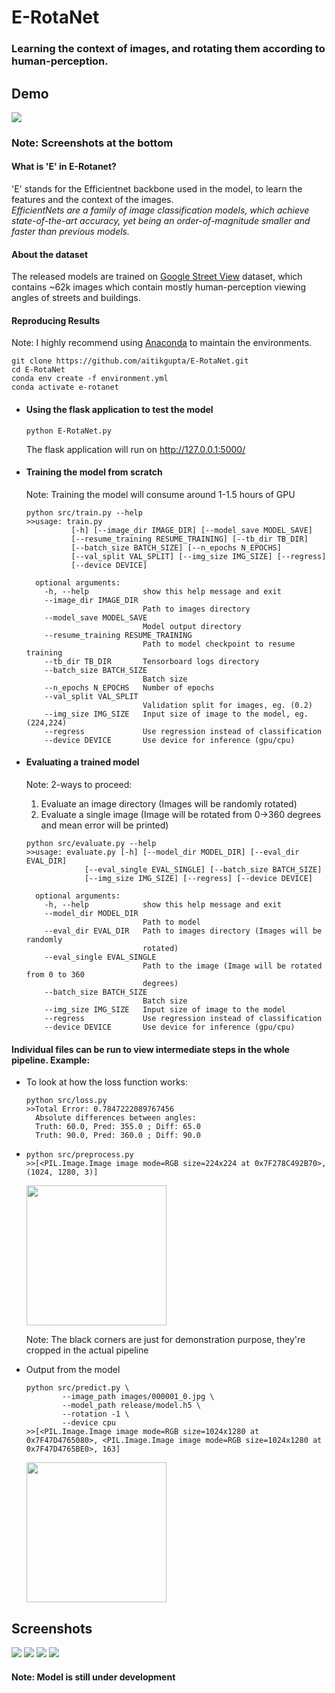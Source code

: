 # E-RotaNet
### Learning the context of images, and rotating them according to human-perception.

## Demo
<img src="https://raw.githubusercontent.com/aitikgupta/E-RotaNet/master/screenshots/demo.gif">

### Note: Screenshots at the bottom
#### What is 'E' in E-Rotanet?
'E' stands for the Efficientnet backbone used in the model, to learn the features and the context of the images.<br>
*EfficientNets are a family of image classification models, which achieve state-of-the-art accuracy, yet being an order-of-magnitude smaller and faster than previous models.*

#### About the dataset
The released models are trained on [Google Street View](https://www.crcv.ucf.edu/data/GMCP_Geolocalization/) dataset, which contains ~62k images which contain mostly human-perception viewing angles of streets and buildings. 

#### Reproducing Results
Note: I highly recommend using [Anaconda](https://anaconda.org/) to maintain the environments.


```
git clone https://github.com/aitikgupta/E-RotaNet.git
cd E-RotaNet
conda env create -f environment.yml
conda activate e-rotanet
```


*   #### Using the flask application to test the model              
      ```
      python E-RotaNet.py
      ```
      The flask application will run on http://127.0.0.1:5000/
*   #### Training the model from scratch
    Note: Training the model will consume around 1-1.5 hours of GPU
      ```
      python src/train.py --help
      >>usage: train.py
                [-h] [--image_dir IMAGE_DIR] [--model_save MODEL_SAVE]
                [--resume_training RESUME_TRAINING] [--tb_dir TB_DIR]
                [--batch_size BATCH_SIZE] [--n_epochs N_EPOCHS]
                [--val_split VAL_SPLIT] [--img_size IMG_SIZE] [--regress]
                [--device DEVICE]

        optional arguments:
          -h, --help            show this help message and exit
          --image_dir IMAGE_DIR
                                Path to images directory
          --model_save MODEL_SAVE
                                Model output directory
          --resume_training RESUME_TRAINING
                                Path to model checkpoint to resume training
          --tb_dir TB_DIR       Tensorboard logs directory
          --batch_size BATCH_SIZE
                                Batch size
          --n_epochs N_EPOCHS   Number of epochs
          --val_split VAL_SPLIT
                                Validation split for images, eg. (0.2)
          --img_size IMG_SIZE   Input size of image to the model, eg. (224,224)
          --regress             Use regression instead of classification
          --device DEVICE       Use device for inference (gpu/cpu)
      ```
*   #### Evaluating a trained model
    Note: 2-ways to proceed:<br>

      1.   Evaluate an image directory (Images will be randomly rotated) 
      2.   Evaluate a single image (Image will be rotated from 0->360 degrees and mean error will be printed)


      ```
      python src/evaluate.py --help
      >>usage: evaluate.py [-h] [--model_dir MODEL_DIR] [--eval_dir EVAL_DIR]
                   [--eval_single EVAL_SINGLE] [--batch_size BATCH_SIZE]
                   [--img_size IMG_SIZE] [--regress] [--device DEVICE]

        optional arguments:
          -h, --help            show this help message and exit
          --model_dir MODEL_DIR
                                Path to model
          --eval_dir EVAL_DIR   Path to images directory (Images will be randomly
                                rotated)
          --eval_single EVAL_SINGLE
                                Path to the image (Image will be rotated from 0 to 360
                                degrees)
          --batch_size BATCH_SIZE
                                Batch size
          --img_size IMG_SIZE   Input size of image to the model
          --regress             Use regression instead of classification
          --device DEVICE       Use device for inference (gpu/cpu)

      ```

#### Individual files can be run to view intermediate steps in the whole pipeline. Example:


*   To look at how the loss function works:
    ```
    python src/loss.py
    >>Total Error: 0.7847222089767456
      Absolute differences between angles:
      Truth: 60.0, Pred: 355.0 ; Diff: 65.0
      Truth: 90.0, Pred: 360.0 ; Diff: 90.0
    ```
*   
    ```
    python src/preprocess.py
    >>[<PIL.Image.Image image mode=RGB size=224x224 at 0x7F278C492B70>, (1024, 1280, 3)]
    ```
    <img src="https://raw.githubusercontent.com/aitikgupta/E-RotaNet/master/screenshots/Figure_1.png" height="224">

    Note: The black corners are just for demonstration purpose, they're cropped in the actual pipeline

*   Output from the model
    ```
    python src/predict.py \
            --image_path images/000001_0.jpg \
            --model_path release/model.h5 \
            --rotation -1 \
            --device cpu
    >>[<PIL.Image.Image image mode=RGB size=1024x1280 at 0x7F47D4765080>, <PIL.Image.Image image mode=RGB size=1024x1280 at 0x7F47D4765BE0>, 163]
    ```
    <img src="https://raw.githubusercontent.com/aitikgupta/E-RotaNet/master/screenshots/Figure_2.png" height="224">

## Screenshots
<img src="https://raw.githubusercontent.com/aitikgupta/E-RotaNet/master/screenshots/Screenshot%20from%202020-06-30%2009-39-19.png">

<img src="https://raw.githubusercontent.com/aitikgupta/E-RotaNet/master/screenshots/Screenshot%20from%202020-06-30%2009-39-36.png">

<img src="https://raw.githubusercontent.com/aitikgupta/E-RotaNet/master/screenshots/Screenshot%20from%202020-06-30%2009-39-58.png">

<img src="https://raw.githubusercontent.com/aitikgupta/E-RotaNet/master/screenshots/Screenshot%20from%202020-06-30%2009-40-12.png">

  #### Note: Model is still under development


